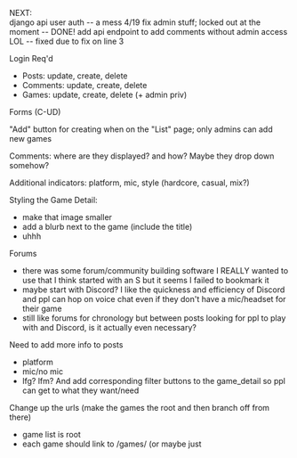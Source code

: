 NEXT:  
django api user auth -- a mess 4/19
fix admin stuff; locked out at the moment -- DONE!
add api endpoint to add comments without admin access LOL -- fixed due to fix on line 3

Login Req'd
  - Posts: update, create, delete
  - Comments: update, create, delete
  - Games: update, create, delete (+ admin priv)

Forms (C-UD)

"Add" button for creating when on the "List" page; only admins can add new games

Comments: where are they displayed? and how? Maybe they drop down somehow? 

Additional indicators: platform, mic, style (hardcore, casual, mix?)

Styling the Game Detail: 
  - make that image smaller
  - add a blurb next to the game (include the title)
  - uhhh

Forums
  - there was some forum/community building software I REALLY wanted to use that I think started with an S but it seems I failed to bookmark it
  - maybe start with Discord? I like the quickness and efficiency of Discord and ppl can hop on voice chat even if they don't have a mic/headset for their game
  - still like forums for chronology but between posts looking for ppl to play with and Discord, is it actually even necessary?


Need to add more info to posts
  - platform
  - mic/no mic
  - lfg? lfm? 
And add corresponding filter buttons to the game_detail so ppl can get to what they want/need

Change up the urls (make the games the root and then branch off from there)
  - game list is root
  - each game should link to /games/<game title> (or maybe just <title>)